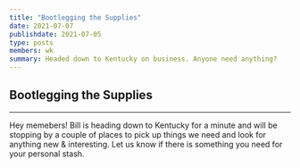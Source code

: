 ```yaml
---
title: "Bootlegging the Supplies"
date: 2021-07-07
publishdate: 2021-07-05
type: posts
members: wk
summary: Headed down to Kentucky on business. Anyone need anything?
---
```

## Bootlegging the Supplies
---
Hey memebers!  Bill is heading down to Kentucky for a minute and will be stopping by a couple of places to pick up things we need and look for anything new & interesting.  Let us know if there is something you need for your personal stash.

